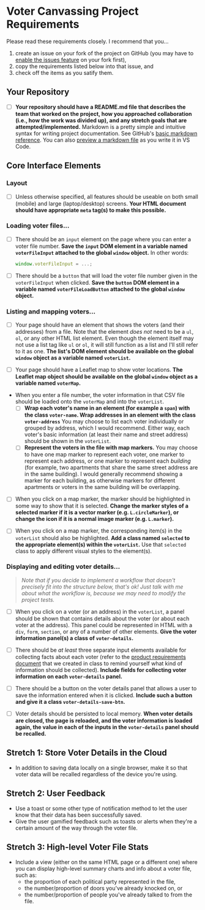# Voter Canvassing Project Requirements

Please read these requirements closely. I recommend that you...
1.  create an issue on your fork of the project on GitHub (you may have to [enable the issues feature](https://stackoverflow.com/a/16406283/123776) on your fork first),
2.  copy the requirements listed below into that issue, and
3.  check off the items as you satify them.

## Your Repository

* [ ] **Your repository should have a README.md file that describes the team that worked on the project, how you approached collaboration (i.e., how the work was divided up), and any stretch goals that are attempted/implemented.** Markdown is a pretty simple and intuitive syntax for writing project documentation. See GitHub's [basic markdown reference](https://docs.github.com/en/get-started/writing-on-github/getting-started-with-writing-and-formatting-on-github/basic-writing-and-formatting-syntax). You can also [preview a markdown file](https://code.visualstudio.com/docs/languages/markdown#_markdown-preview) as you write it in VS Code.

## Core Interface Elements

### Layout

* [ ] Unless otherwise specified, all features should be useable on both small (mobile) and large (laptop/desktop) screens. **Your HTML document should have appropriate `meta` tag(s) to make this possible.**

### Loading voter files...

* [ ] There should be an `input` element on the page where you can enter a voter file number. **Save the `input` DOM element in a variable named `voterFileInput` attached to the global `window` object.** In other words:
  
  ```js
  window.voterFileInput = ...;
  ```

* [ ] There should be a `button` that will load the voter file number given in the `voterFileInput` when clicked. **Save the `button` DOM element in a variable named `voterFileLoadButton` attached to the global `window` object.**

### Listing and mapping voters...

* [ ] Your page should have an element that shows the voters (and their addresses) from a file. Note that the element _does not_ need to be a `ul`, `ol`, or any other HTML list element. Even though the element itself may not use a list tag like `ul` or `ol`, it will still function as a list and I'll still refer to it as one. **The list's DOM element should be available on the global `window` object as a variable named `voterList`.**

* [ ] Your page should have a Leaflet map to show voter locations. **The Leaflet map object should be available on the global `window` object as a variable named `voterMap`.**

* When you enter a file number, the voter information in that CSV file should be loaded onto the `voterMap` and into the `voterList`.
  * [ ] **Wrap each voter's name in an element (for example a `span`) with the class `voter-name`. Wrap addresses in an element with the class `voter-address`** You may choose to list each voter individually or grouped by address, which I would recommend. Either way, each voter's basic information (at least their name and street address) should be shown in the `voterList`.
  * [ ] **Represent the voters in the file with map markers.** You may choose to have one map marker to represent each voter, one marker to represent each address, or one marker to represent each _building_ (for example, two apartments that share the same street address are in the same building). I would generally recommend showing a marker for each building, as otherwise markers for different apartments or voters in the same building will be overlapping.

* [ ] When you click on a map marker, the marker should be highlighted in some way to show that it is selected. **Change the marker styles of a selected marker if it is a vector marker (e.g. `L.circleMarker`), or change the icon if it is a normal image marker (e.g. `L.marker`).**

* [ ] When you click on a map marker, the corresponding item(s) in the `voterList` should also be highlighted. **Add a class named `selected` to the appropriate element(s) within the `voterList`.** Use that `selected` class to apply different visual styles to the element(s).

### Displaying and editing voter details...

> _Note that if you decide to implement a workflow that doesn't precisely fit into the structure below, that's ok! Just talk with me about what the workflow is, because we may need to modify the project tests._

* [ ] When you click on a voter (or an address) in the `voterList`, a panel should be shown that contains details about the voter (or about each voter at the address). This panel could be represented in HTML with a `div`, `form`, `section`, or any of a number of other elements. **Give the voter information panel(s) a class of `voter-details`.**

* [ ] There should be _at least_ three separate input elements available for collecting facts about each voter (refer to the [product requirements document](PRD.md) that we created in class to remind yourself what kind of information should be collected). **Include fields for collecting voter information on each `voter-details` panel.**

* [ ] There should be a button on the voter details panel that allows a user to save the information entered when it is clicked. **Include such a button and give it a class `voter-details-save-btn`.**

* [ ] Voter details should be persisted to local memory. **When voter details are closed, the page is reloaded, and the voter information is loaded again, the value in each of the inputs in the `voter-details` panel should be recalled.**

## Stretch 1: Store Voter Details in the Cloud

* In addition to saving data locally on a single browser, make it so that voter data will be recalled regardless of the device you're using.

## Stretch 2: User Feedback

* Use a toast or some other type of notification method to let the user know that their data has been successfully saved.
* Give the user gamified feedback such as toasts or alerts when they're a certain amount of the way through the voter file.

## Stretch 3: High-level Voter File Stats

* Include a view (either on the same HTML page or a different one) where you can display high-level summary charts and info about a voter file, such as:
  * the proportion of each political party represented in the file,
  * the number/proportion of doors you've already knocked on, or
  * the number/proportion of people you've already talked to from the file.